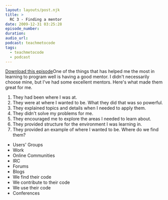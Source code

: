 ```yaml
---
layout: layouts/post.njk
title: >
  RC 3 - Finding a mentor
date: 2009-12-31 03:25:28
episode_number:
duration:
audio_url:
podcast: teachmetocode
tags:
  - teachmetocode
  - podcast
---
```


[Download this episode](https://media.libsyn.com/media/charlesmaxwood/003_Finding_a_Mentor.mp3)One of the things that has helped me the most in learning to program well is having a good mentor. I didn't necessarily choose mine, but I've had some excellent mentors. Here's what made them great for me.<!--more-->

1. They had been where I was at.
2. They were at where I wanted to be.
   What they did that was so powerful.
3. They explained topics and details when I needed to apply them.
4. They didn't solve my problems for me.
5. They encouraged me to explore the areas I needed to learn about.
6. They provided structure for the environment I was learning in.
7. They provided an example of where I wanted to be.
   Where do we find them?

- Users' Groups
- Work
- Online Communities
- IRC
- Forums
- Blogs
- We find their code
- We contribute to their code
- We use their code
- Conferences
